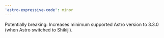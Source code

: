 ```yaml
---
'astro-expressive-code': minor
---
```


Potentially breaking: Increases minimum supported Astro version to 3.3.0 (when Astro switched to Shikiji).

